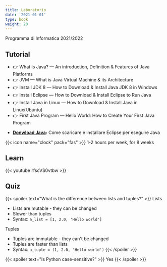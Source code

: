 ```yaml
---
title: Laboratorio
date: '2021-01-01'
type: book
weight: 20
---
```


<!-- Build a foundation in Python. -->
Programma di Informatica 2021/2022

<!--more-->

## Tutorial

- 👉 What is Java? — An introduction, Definition & Features of Java Platforms
- 👉 JVM — What is Java Virtual Machine & its Architecture
- 👉 Install JDK 8 — How to Download & Install Java JDK 8 in Windows
- 👉 Install Eclipse — How to Download & Install Eclipse to Run Java
- 👉 Install Java in Linux — How to Download & Install Java in Linux(Ubuntu)
- 👉 First Java Program — Hello World: How to Create Your First Java Program

* **[Donwload Java](https://www.eclipse.org/downloads/download.php?file=/oomph/epp/2021-09/R/eclipse-inst-jre-win64.exe):** Come scaricare e installare Eclipse per eseguire Java


{{< icon name="clock" pack="fas" >}} 1-2 hours per week, for 8 weeks

## Learn

{{< youtube rfscVS0vtbw >}}

## Quiz

{{< spoiler text="What is the difference between lists and tuples?" >}}
Lists

- Lists are mutable - they can be changed
- Slower than tuples
- Syntax: `a_list = [1, 2.0, 'Hello world']`

Tuples

- Tuples are immutable - they can't be changed
- Tuples are faster than lists 
- Syntax: `a_tuple = (1, 2.0, 'Hello world')`
{{< /spoiler >}}

{{< spoiler text="Is Python case-sensitive?" >}}
Yes
{{< /spoiler >}}
